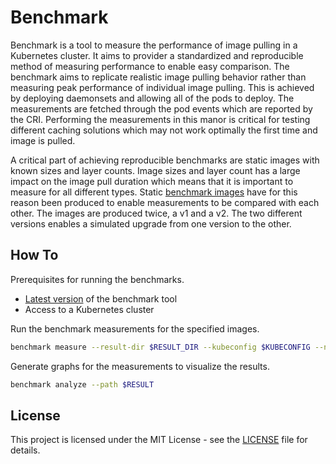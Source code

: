 # Benchmark

Benchmark is a tool to measure the performance of image pulling in a Kubernetes cluster. It aims to provider a standardized and reproducible method of measuring performance to enable easy comparison. The benchmark aims to replicate realistic image pulling behavior rather than measuring peak performance of individual image pulling. This is achieved by deploying daemonsets and allowing all of the pods to deploy. The measurements are fetched through the pod events which are reported by the CRI. Performing the measurements in this manor is critical for testing different caching solutions which may not work optimally the first time and image is pulled.

A critical part of achieving reproducible benchmarks are static images with known sizes and layer counts. Image sizes and layer count has a large impact on the image pull duration which means that it is important to measure for all different types. Static [benchmark images](https://github.com/spegel-org/benchmark/pkgs/container/benchmark) have for this reason been produced to enable measurements to be compared with each other. The images are produced twice, a v1 and a v2. The two different versions enables a simulated upgrade from one version to the other.

## How To

Prerequisites for running the benchmarks.

* [Latest version](https://github.com/spegel-org/benchmark/releases/latest) of the benchmark tool
* Access to a Kubernetes cluster

Run the benchmark measurements for the specified images.

```bash
benchmark measure --result-dir $RESULT_DIR --kubeconfig $KUBECONFIG --namespace spegel-benchmark --images ghcr.io/spegel-org/benchmark:v1-10MB-1 ghcr.io/spegel-org/benchmark:v2-10MB-1
```

Generate graphs for the measurements to visualize the results.

```bash
benchmark analyze --path $RESULT
```

## License

This project is licensed under the MIT License - see the [LICENSE](LICENSE) file for details.
